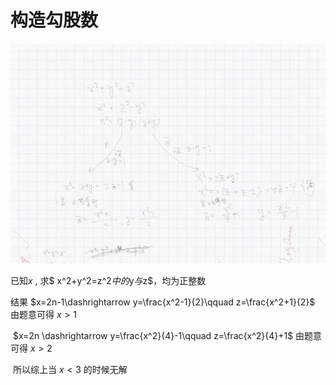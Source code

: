 # 构造勾股数

![image-20200108162358049](构造勾股数.assets/image-20200108162358049.png)

已知$x$ , 求$ x^2+y^2=z^2$中的$y$与$z$，均为正整数

结果	$x=2n-1\dashrightarrow y=\frac{x^2-1}{2}\qquad z=\frac{x^2+1}{2}$  由题意可得 $x>1$

​			$x=2n \dashrightarrow y=\frac{x^2}{4}-1\qquad z=\frac{x^2}{4}+1$  由题意可得 $x>2$

​			所以综上当 $x<3$ 的时候无解

